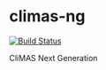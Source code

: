 climas-ng
=========

[![Build Status](https://travis-ci.org/jcu-eresearch/climas-ng.svg?branch=master)](https://travis-ci.org/jcu-eresearch/climas-ng)

CliMAS Next Generation
